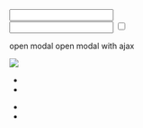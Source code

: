 <!-- ========== TEMPLATE -->


<!-- ---------- CHECKBOX -->

<div class="mab_checkbox">
	<input type="radio || checkbox" name="" value="">
	<label></label>
</div>


<!-- ---------- RADIO -->

<label class="mab_radio">
	<span class="mab_radio__input">
		<input type="radio || checkbox" name="" value="" />
		<span class="mab_radio__control"></span>
	</span>
	<span class="mab_radio__label"></span>
</label>

<!-- ---------- SWITCH -->

<label class="mab_switch">
	<input type="checkbox" />
	<span class="mab_switch__slider"></span>
</label>


<!-- ---------- COLLAPSE -->

<div class="mab_collapse">
	<span class="mab_collapse__button"></span>
	<div class="mab_collapse__content"></div>
</div>


<!-- ---------- SCROLL -->

<div class="mab_scroll" data-href="target" data-offset="offset in pixel"></div>


<!-- ---------- ANIMATION -->

<div class="mab_animation"></div>

	
<!-- ---------- IMG_COMP -->

<div class="mab_img_cmp">
	<div class="mab_img_cmp__img" data-src="image"></div>
	<div class="mab_img_cmp__img" data-src="image"></div>
</div>


<!-- ---------- MODAL -->

<span class="mab_modal__open" data-href="#modal_id"> open modal </span>
<span class="mab_modal__open" data-href="pages/modal.php#modal_id"> open modal with ajax </span>

<div id="modal_id" class="mab_modal" aria-hidden="true">
	<div class="mab_modal__wrapper">
		<span class="mab_modal__close"></span>
	</div>
</div>


<!-- ---------- LIGHTBOX -->

<img class="mab_lightbox" data-id="mab_lightbox" src="imgage" />


<!-- 
	---------- SLIDER
	fullscreen : <div class="mab_slider fullscreen">
-->

<div class="mab_slider" data-interval="interval in ms">
	<span class="mab_slider__element" data-src="image"></span>
	<span class="mab_slider__element" data-src="image"></span>
</div>


<!--
	---------- SPLIDE
	init splide's slider

	window.splide.push(new Splide("#foo"));
-->


<div class="splide">
	<div class="splide__track">
		<ul class="splide__list">
			<li class="splide__slide" style="background-image: url('image');"></li>
			<li class="splide__slide" style="background-image: url('image');"></li>
		</ul>
	</div>
</div>

<!-- ---------- SPLIDE FULLSCREEN -->

<div class="splide_container">
	<div class="splide">
		<div class="splide__track">
			<ul class="splide__list">
				<li class="splide__slide" style="background-image: url('image');"></li>
				<li class="splide__slide" style="background-image: url('image');"></li>
			</ul>
		</div>
	</div>
	<div class="splide_open"></div>
	<div class="splide_close"></div>
</div>

<!-- ========== END TEMPLATE -->

